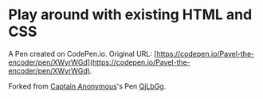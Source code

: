# Play around with existing HTML and CSS

A Pen created on CodePen.io. Original URL: [https://codepen.io/Pavel-the-encoder/pen/XWyrWGd](https://codepen.io/Pavel-the-encoder/pen/XWyrWGd).



Forked from [Captain Anonymous](http://codepen.io/anon/)'s Pen [QjLbGg](http://codepen.io/anon/pen/QjLbGg/).
